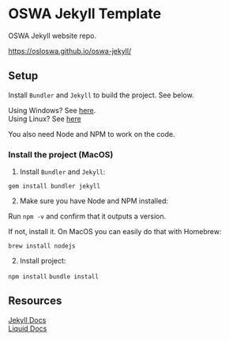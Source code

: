 # OSWA Jekyll Template

OSWA Jekyll website repo.

https://osloswa.github.io/oswa-jekyll/

## Setup

Install `Bundler` and `Jekyll` to build the project. See below.

Using Windows? See [here](https://jekyllrb.com/docs/installation/windows/).  
Using Linux? See [here](https://jekyllrb.com/docs/installation/ubuntu/)  

You also need Node and NPM to work on the code.

### Install the project (MacOS)

1. Install `Bundler` and `Jekyll`:

  `gem install bundler jekyll`

2. Make sure you have Node and NPM installed:

  Run `npm -v` and confirm that it outputs a version.

  If not, install it. On MacOS you can easily do that with Homebrew:

  `brew install nodejs`

2. Install project:

`npm install`
`bundle install`

## Resources

[Jekyll Docs](https://jekyllrb.com/docs/)  
[Liquid Docs](https://shopify.github.io/liquid/)  
